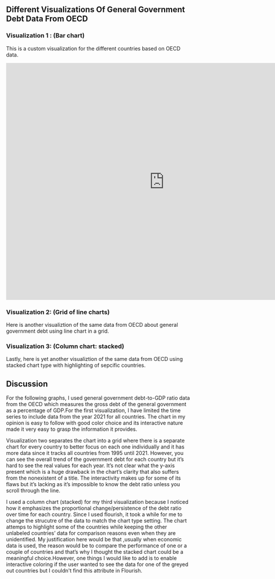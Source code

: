## Different Visualizations Of General Government Debt Data From OECD

### Visualization 1 : (Bar chart)
This is a custom visualization for the different countries based on OECD data.  
<iframe src="https://data.oecd.org/chart/6XPa" width="860" height="645" style="border: 0" mozallowfullscreen="true" webkitallowfullscreen="true" allowfullscreen="true"><a href="https://data.oecd.org/chart/6XPa" target="_blank">OECD Chart: General government debt, Total, % of GDP, Annual, 2021</a></iframe>

### Visualization 2: (Grid of line charts)
Here is another visualiztion of the same data from OECD about general government debt using line chart in a grid. 
<div class="flourish-embed flourish-chart" data-src="visualisation/12559701"><script src="https://public.flourish.studio/resources/embed.js"></script></div>

### Visualization 3: (Column chart: stacked)
Lastly, here is yet another visualiztion of the same data from OECD using stacked chart type with highlighting of sepcific countries. 
<div class="flourish-embed flourish-chart" data-src="visualisation/12560366"><script src="https://public.flourish.studio/resources/embed.js"></script></div>

## Discussion
For the following graphs, I used general government debt-to-GDP ratio data from the OECD which measures the gross debt of the general government as a percentage of GDP.For the first visualization, I have limited the time series to include data from the year 2021 for all countries. The chart in my opinion is easy to follow with good color choice and its interactive nature made it very easy to grasp the information it provides. 

Visualization two separates the chart into a grid where there is a separate chart for every country to better focus on each one individually and it has more data since it tracks all countries from 1995 until 2021. However, you can see the overall trend of the government debt for each country but it’s hard to see the real values for each year. It’s not clear what the y-axis present which is a huge drawback in the chart’s clarity that also suffers from the nonexistent of a title. The interactivity makes up for some of its flaws but it’s lacking as it’s impossible to know the debt ratio unless you scroll through the line. 

I used a column chart (stacked) for my third visualization because I noticed how it emphasizes the proportional change/persistence of the debt ratio over time for each country. Since I used flourish, it took a while for me to change the strucutre of the data to match the chart type setting. The chart attemps to highlight some of the countries while keeping the other unlabeled countries’ data for comparison reasons even when they are unidentified. My justification here would be that ,usually when economic data is used, the reason would be to compare the performance of one or a couple of countries and that’s why I thought the stacked chart could be a meaningful choice.However, one things I would like to add is to enable interactive coloring if the user wanted to see the data for one of the greyed out countries but I couldn't find this attribute in Flourish.
